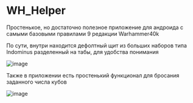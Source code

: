 # WH_Helper
Простенькое, но достаточно полезное приложение для андроида с самыми базовыми правилами 9 редакции Warhammer40k

По сути, внутри находится дефолтный щит из больших наборов типа Indominus разделенный на табы, для удобства понимания

![image](https://user-images.githubusercontent.com/71143870/217532073-46edb42f-1c9d-4e83-b26c-3145aece0c1e.png)

Также в приложении есть простенький функционал для бросания заданного числа кубов

![image](https://user-images.githubusercontent.com/71143870/217532319-50ea91e9-5ed3-4edf-8728-9372a71f75fe.png)
